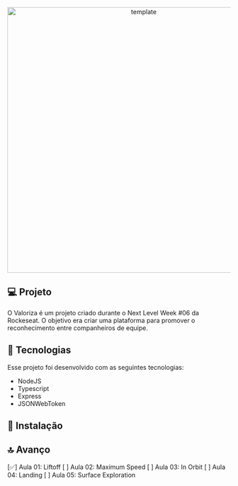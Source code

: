 <p align="center">
 <img src="https://github.com/rocketseat-education/nlw-06-nodejs/raw/master/.github/preview.png" alt="template"  width="600px"/>
</p>

## 💻 Projeto

O Valoriza é um projeto criado durante o Next Level Week #06 da Rockeseat. O objetivo era criar uma plataforma para promover o reconhecimento entre companheiros de equipe.

## 🚀 Tecnologias

Esse projeto foi desenvolvido com as seguintes tecnologias:

- NodeJS
- Typescript
- Express
- JSONWebToken

## 💾 Instalação

## 🔝 Avanço

[✅] Aula 01: Liftoff
[ ] Aula 02: Maximum Speed
[ ] Aula 03: In Orbit
[ ] Aula 04: Landing
[ ] Aula 05: Surface Exploration